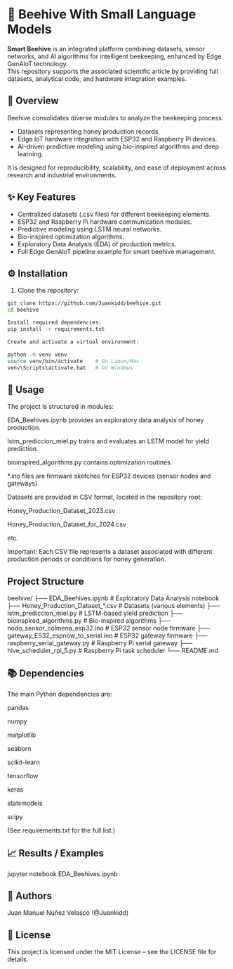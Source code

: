 # 🐝 Beehive With Small Language Models

**Smart Beehive** is an integrated platform combining datasets, sensor networks, and AI algorithms for intelligent beekeeping, enhanced by Edge GenAIoT technology.  
This repository supports the associated scientific article by providing full datasets, analytical code, and hardware integration examples.

## 📖 Overview

Beehive consolidates diverse modules to analyze the beekeeping process:
- Datasets representing honey production records.
- Edge IoT hardware integration with ESP32 and Raspberry Pi devices.
- AI-driven predictive modeling using bio-inspired algorithms and deep learning.

It is designed for reproducibility, scalability, and ease of deployment across research and industrial environments.

## ✨ Key Features

- Centralized datasets (.csv files) for different beekeeping elements.
- ESP32 and Raspberry Pi hardware communication modules.
- Predictive modeling using LSTM neural networks.
- Bio-inspired optimization algorithms.
- Exploratory Data Analysis (EDA) of production metrics.
- Full Edge GenAIoT pipeline example for smart beehive management.

## ⚙️ Installation

1. Clone the repository:

```bash
git clone https://github.com/Juankidd/beehive.git
cd beehive

Install required dependencies:
pip install -r requirements.txt

Create and activate a virtual environment:

python -m venv venv
source venv/bin/activate    # On Linux/Mac
venv\Scripts\activate.bat   # On Windows
```

## 🚀 Usage
The project is structured in modules:

EDA_Beehives.ipynb provides an exploratory data analysis of honey production.

lstm_prediccion_miel.py trains and evaluates an LSTM model for yield prediction.

bioinspired_algorithms.py contains optimization routines.

*.ino files are firmware sketches for ESP32 devices (sensor nodes and gateways).

Datasets are provided in CSV format, located in the repository root:

Honey_Production_Dataset_2023.csv

Honey_Production_Dataset_for_2024.csv

etc.

Important:
Each CSV file represents a dataset associated with different production periods or conditions for honey generation.

## Project Structure

beehive/
├── EDA_Beehives.ipynb            # Exploratory Data Analysis notebook
├── Honey_Production_Dataset_*.csv # Datasets (various elements)
├── lstm_prediccion_miel.py       # LSTM-based yield prediction
├── bioinspired_algorithms.py     # Bio-inspired algorithms
├── nodo_sensor_colmena_esp32.ino # ESP32 sensor node firmware
├── gateway_ES32_espnow_to_serial.ino # ESP32 gateway firmware
├── raspberry_serial_gateway.py   # Raspberry Pi serial gateway
├── hive_scheduler_rpi_5.py       # Raspberry Pi task scheduler
└── README.md


## 📚 Dependencies
The main Python dependencies are:

pandas

numpy

matplotlib

seaborn

scikit-learn

tensorflow

keras

statsmodels

scipy

(See requirements.txt for the full list.)

## 📈 Results / Examples

jupyter notebook EDA_Beehives.ipynb

## 👥 Authors
Juan Manuel Núñez Velasco (@Juankidd)

## 📄 License
This project is licensed under the MIT License – see the LICENSE file for details.


